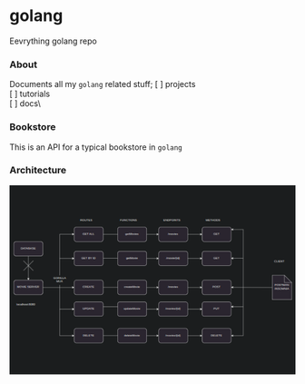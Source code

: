 # golang
Eevrything golang repo

### About
Documents all my `golang` related stuff\;
[ ] projects\
[ ] tutorials\
[ ] docs\

### Bookstore
This is an API for a typical bookstore in `golang`

### Architecture
![Bookstore Architecture](bookstore-architecture.png)
